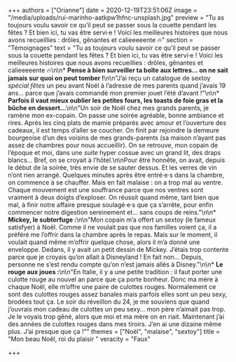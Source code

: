 +++
authors = ["Orianne"]
date = 2020-12-19T23:51:06Z
image = "/media/uploads/rui-marinho-aatkpw1hfnc-unsplash.jpg"
preview = "Tu as toujours voulu savoir ce qu’il peut se passer sous la couette pendant les fêtes&nbsp;? Et bien ici, tu vas être servi·e&nbsp;! Voici les meilleures histoires que nous avons recueillies&nbsp;: drôles, gênantes et calieeeeente 🔥"
section = "Témoignages"
text = "Tu as toujours voulu savoir ce qu’il peut se passer sous la couette pendant les fêtes&nbsp;? Et bien ici, tu vas être servi·e&nbsp;! Voici les meilleures histoires que nous avons recueillies&nbsp;: drôles, gênantes et calieeeeente 🔥\n\n* **Pense à bien surveiller ta boîte aux lettres... on ne sait jamais sur quoi on peut tomber&nbsp;!**\n\n\"J’ai reçu un catalogue de sextoy _spécial fêtes_ un peu avant Noël à l’adresse de mes parents quand j’avais 19 ans... parce que j’avais commandé mon premier jouet l’été d’avant&nbsp;!\"\n\n* **Parfois il vaut mieux oublier les petites fours, les toasts de foie gras et la bûche en dessert...**\n\n\"Un soir de Noël chez mes grands parents, je ramène mon ex-copain. On passe une soirée agréable, bonne ambiance et rires. Après les cinq plats de mamie préparés avec amour et l’ouverture des cadeaux, il est temps d’aller se coucher. On finit par rejoindre la demeure bourgeoise d’un des voisins de mes grands-parents (sa maison n’ayant pas assez de chambres pour nous accueillir). On se retrouve, mon copain de l’époque et moi, dans une _suite_ hyper cossue avec un grand lit, des draps blancs... Bref, on se croyait à l’hôtel.\n\nPour être honnête, on avait, depuis le début de la soirée, très envie de se sauter dessus. Et les verres de vin n’ont rien arrangé. Quelques minutes après être entré·e·s dans la chambre, on commence à se chauffer. Mais en fait malaise&nbsp;: on a trop mal au ventre. Chaque mouvement est une souffrance parce que nos ventres sont vraiment à deux doigts d’exploser. On réussit quand même, tant bien que mal, à finir notre affaire presque soulagé·e·s que ça s’arrête, pour enfin commencer notre digestion sereinement et... sans coups de reins.\"\n\n* **Mickey, le subterfuge&nbsp;:**\n\n\"Mon copain m’a offert un sextoy (le fameux satisfyer) à Noël. Comme il ne voulait pas que nos familles voient ça, il a préféré me l’offrir dans la chambre après le repas. Mais sur le moment, il voulait quand même m’offrir quelque chose, alors il m’a donné une enveloppe. Dedans, il y avait un petit dessin de Mickey. J’étais trop contente parce que je croyais qu’on allait à Disneyland&nbsp;! En fait non... Depuis, personne ne s’est rendu compte qu’on n’est jamais allés à Disney.\"\n\n* **Le rouge aux joues&nbsp;:**\n\n\"En Italie, il y a une petite tradition&nbsp;: il faut porter une culotte rouge au nouvel an parce que ça porte bonheur. Donc ma mère à chaque Noël, elle m’offre une paire de culottes rouges. Normalement ce sont des culottes rouges assez banales mais parfois elles sont un peu sexy, brodées tout ça. Le soir du réveillon du 24, je me souviens que quand j’ouvrais mon cadeau de culottes un peu sexy... mon père n’aimait pas trop. Je le voyais trop gêné, alors que moi et ma mère on en riait. Maintenant j’ai des années de culottes rouges dans mes tiroirs. J’en ai une dizaine même plus. J’ai presque que ça&nbsp;!\""
themes = ["Noël", "malaise", "sextoy"]
title = "Mon beau Noël, roi du plaisir "
veracity = "Faux"

+++
